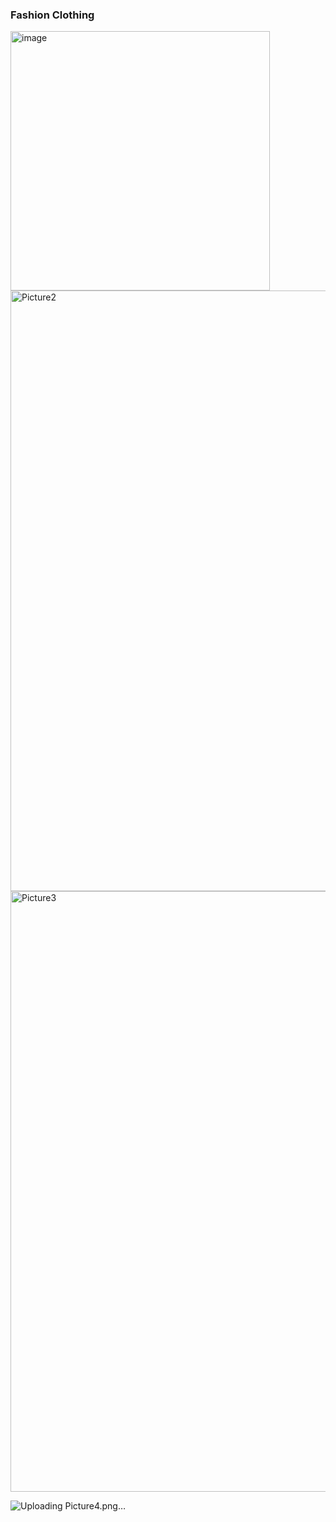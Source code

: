 <h3>Fashion Clothing</h3>

  <img width="415" alt="image" src="https://github.com/user-attachments/assets/09d6930b-c98d-4ffb-88f3-f0c024a89ad2">

<img width="961" alt="Picture2" src="https://github.com/user-attachments/assets/863092c3-5b80-4f7f-b2af-2efaeb58a224">
<img width="961" alt="Picture3" src="https://github.com/user-attachments/assets/8dbc5189-ccd6-4647-9a69-f28dece8e56c">

![Uploading Picture4.png…]()
